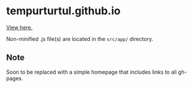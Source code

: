 # tempurturtul.github.io

[View here.](http://tempurturtul.github.io/)

Non-minified .js file(s) are located in the `src/app/` directory.

## Note
Soon to be replaced with a simple homepage that includes links to all gh-pages.
